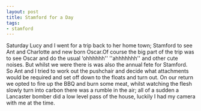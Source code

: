 ```yaml
---
layout: post
title: Stamford for a Day
tags:
- stamford
---
```

Saturday Lucy and I went for a trip back to her home town; Stamford to see Ant and Charlotte and new born Oscar.Of course the big part of the trip was to see Oscar and do the usual ‘ohhhhhh'' ''ahhhhhhh'' and other cute noises. But whilst we were there is was also the annual fete for Stamford. So Ant and I tried to work out the pushchair and decide what attachments would be required and set off down to the floats and turn out. On our return we opted to fire up the BBQ and burn some meat, whilst watching the flesh slowly turn into carbon there was a rumble in the air; all of a sudden a Lancaster bomber did a low level pass of the house, luckily I had my camera with me at the time.
